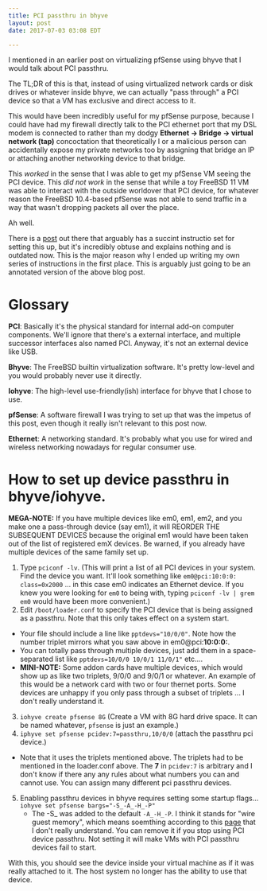 ```yaml
---
title: PCI passthru in bhyve
layout: post
date: 2017-07-03 03:08 EDT

---
```


I mentioned in an earlier post on virtualizing pfSense using bhyve that I would talk about PCI passthru.

The TL;DR of this is that, instead of using virtualized network cards or disk drives or whatever inside bhyve, we can actually "pass through" a PCI device so that a VM has exclusive and direct access to it.

This would have been incredibly useful for my pfSense purpose, because I could have had my firewall directly talk to the PCI ethernet port that my DSL modem is connected to rather than my dodgy **Ethernet -> Bridge -> virtual network (tap)** concoctation that theoretically I or a malicious person can accidentally expose my private networks too by assigning that bridge an IP or attaching another networking device to that bridge.

This _worked_ in the sense that I was able to get my pfSense VM seeing the PCI device. This _did not work_ in the sense that while a toy FreeBSD 11 VM was able to interact with the outside worldover that PCI device, for whatever reason the FreeBSD 10.4-based pfSense was not able to send traffic in a way that wasn't dropping packets all over the place.

Ah well.

There is a [post](https://murf.se/iohyve-and-pci-passthru/) out there that arguably has a succint instructio set for setting this up, but it's incredibly obtuse and explains nothing and is outdated now. This is the major reason why I ended up writing my own series of instructions in the first place. This is arguably just going to be an annotated version of the above blog post.

Glossary
==

**PCI**: Basically it's the physical standard for internal add-on computer components. We'll ignore that there's a external interface, and multiple successor interfaces also named PCI. Anyway, it's not an external device like USB.

**Bhyve**: The FreeBSD builtin virtualization software. It's pretty low-level and you would probably never use it directly.

**Iohyve**: The high-level use-friendly(ish) interface for bhyve that I chose to use.

**pfSense**: A software firewall I was trying to set up that was the impetus of this post, even though it really isn't relevant to this post now.

**Ethernet**: A networking standard. It's probably what you use for wired and wireless networking nowadays for regular consumer use.

How to set up device passthru in bhyve/iohyve.
=

**MEGA-NOTE:** If you have multiple devices like em0, em1, em2, and you make one a pass-through device (say em1), it will REORDER THE SUBSEQUENT DEVICES because the original em1 would have been taken out of the list of registered emX devices. Be warned, if you already have multiple devices of the same family set up.

1. Type `pciconf -lv`. (This will print a list of all PCI devices in your system. Find the device you want. It'll look something like `em0@pci:10:0:0:    class=0x2000` ... in this case em0 indicates an Ethernet device. If you knew you were looking for `em0` to being with, typing `pciconf -lv | grem em0` would have been more convenient.)
2. Edit `/boot/loader.conf` to specify the PCI device that is being assigned as a passthru. Note that this only takes effect on a system start.
  * Your file should include a line like `pptdevs="10/0/0"`. Note how the number triplet mirrors what you saw above in em0@pci:**10:0:0:**.
  * You can totally pass through multiple devices, just add them in a space-separated list like `pptdevs=10/0/0 10/0/1 11/0/1"` etc....
  * **MINI-NOTE:** Some addon cards have multiple devices, which would show up as like two triplets, 9/0/0 and 9/0/1 or whatever. An example of this would be a network card with two or four thernet ports. Some devices are unhappy if you only pass through a subset of triplets ... I don't really understand it.
3. `iohyve create pfsense 8G` (Create a VM with 8G hard drive space. It can be named whatever, `pfsense` is just an example.)
4. `iphyve set pfsense pcidev:7=passthru,10/0/0` (attach the passthru pci device.)
  * Note that it uses the triplets mentioned above. The triplets had to be mentioned in the loader.conf above. The **7** in `pcidev:7` is arbitrary and I don't know if there any any rules about what numbers you can and cannot use. You can assign many different pci passthru devices.
5. Enabling passthru devices in bhyve requires setting some startup flags...
`iohyve set pfsense bargs="-S_-A_-H_-P"`
    * The -S_ was added to the default `-A_-H_-P`. I think it stands for "wire guest memory", which means soemthing according to this [page](https://wiki.freebsd.org/bhyve/pci_passthru) that I don't really understand. You can remove it if you stop using PCI device passthru. Not setting it will make VMs with PCI passthru devices fail to start.

With this, you should see the device inside your virtual machine as if it was really attached to it. The host system no longer has the ability to use that device.
